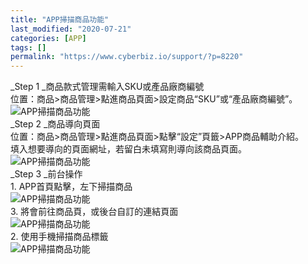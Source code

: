 ```yaml
---
title: "APP掃描商品功能"
last_modified: "2020-07-21"
categories: [APP]
tags: []
permalink: "https://www.cyberbiz.io/support/?p=8220"
---
```


_Step 1  _商品款式管理需輸入SKU或產品廠商編號  
位置：商品>商品管理>點進商品頁面>設定商品“SKU”或“產品廠商編號”。  
![APP掃描商品功能](https://www.cyberbiz.co/support/wp-content/uploads/2020/07/APP掃描商品功能01.jpg)  
_Step 2  _商品導向頁面  
位置：商品>商品管理>點進商品頁面>點擊“設定”頁籤>APP商品輔助介紹。  
填入想要導向的頁面網址，若留白未填寫則導向該商品頁面。  
![APP掃描商品功能](https://www.cyberbiz.co/support/wp-content/uploads/2020/07/APP掃描商品功能02.png)  
_Step 3  _前台操作  
1\. APP首頁點擊，左下掃描商品  
![APP掃描商品功能](https://www.cyberbiz.co/support/wp-content/uploads/2020/07/APP掃描商品功能03.png)  
3\. 將會前往商品頁，或後台自訂的連結頁面  
![APP掃描商品功能](https://www.cyberbiz.co/support/wp-content/uploads/2020/07/APP掃描商品功能05.png)  
2\. 使用手機掃描商品標籤  
![APP掃描商品功能](https://www.cyberbiz.co/support/wp-content/uploads/2020/07/APP掃描商品功能04.png)  

